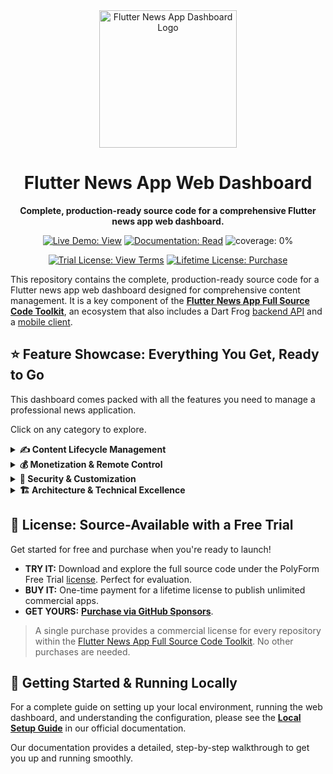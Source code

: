 <div align="center">
  <img src="https://avatars.githubusercontent.com/u/202675624?s=400&u=2daf23e8872a3b666bcd4f792a21fe2633097e79&v=4" alt="Flutter News App Dashboard Logo" width="220">
  <h1>Flutter News App Web Dashboard</h1>
  <p><strong>Complete, production-ready source code for a comprehensive Flutter news app web dashboard.</strong></p>
</div>

<p align="center">
  <a href="https://flutter-news-app-full-source-code.github.io/flutter-news-app-web-dashboard-full-source-code/"><img src="https://img.shields.io/badge/LIVE_DEMO-VIEW-orange?style=for-the-badge" alt="Live Demo: View"></a>
  <a href="https://flutter-news-app-full-source-code.github.io/docs/web-dashboard/local-setup/"><img src="https://img.shields.io/badge/DOCUMENTATION-READ-slategray?style=for-the-badge" alt="Documentation: Read"></a>
  <img src="https://img.shields.io/badge/coverage-_%25-green?style=for-the-badge" alt="coverage: 0%">
</p>
<p align="center">
  <a href="LICENSE"><img src="https://img.shields.io/badge/TRIAL_LICENSE-VIEW_TERMS-blue?style=for-the-badge" alt="Trial License: View Terms"></a>
  <a href="https://github.com/sponsors/flutter-news-app-full-source-code"><img src="https://img.shields.io/badge/LIFETIME_LICENSE-PURCHASE-purple?style=for-the-badge" alt="Lifetime License: Purchase"></a>
</p>

This repository contains the complete, production-ready source code for a Flutter news app web dashboard designed for comprehensive content management. It is a key component of the [**Flutter News App Full Source Code Toolkit**](https://github.com/flutter-news-app-full-source-code), an ecosystem that also includes a Dart Frog [backend API](https://github.com/flutter-news-app-full-source-code/flutter-news-app-api-server-full-source-code) and a [mobile client](https://github.com/flutter-news-app-full-source-code/flutter-news-app-mobile-client-full-source-code).

## ⭐ Feature Showcase: Everything You Get, Ready to Go

This dashboard comes packed with all the features you need to manage a professional news application.

Click on any category to explore.

<details>
<summary><strong>✍️ Content Lifecycle Management</strong></summary>

### 📰 Comprehensive Content Management
Manage the entire lifecycle of your news content with full CRUD (Create, Read, Update, Delete) capabilities, complemented by advanced archiving and restoration features:
- **Headlines:** Draft, Create, edit, publish, archive, restore, and permanently delete news articles.
- **Topics:** Draft, Create, edit, archive, and restore news topics.
- **Sources:** Draft, Create, edit, archive, and restore news sources.
> **💡 Your Advantage:** Gain detailed control over your content. This centralized system ensures accuracy and consistency, allowing you to manage draft/active content and easily retrieve or remove archived items.

---

### 📊 Dashboard Overview
Get a real-time overview of your content ecosystem with key statistics and quick actions:
- **Content Counts:** View the total number of headlines, topics, and sources.
- **Recent Activity:** See recently created headlines to stay on top of new content.
- **Quick Actions:** Directly create new headlines, topics, or sources from the overview.
> **❤️ Your Advantage:** Quickly assess your content operation and jump directly into key management tasks, streamlining your workflow.

</details>

<details>
<summary><strong>💰 Monetization & Remote Control</strong></summary>

### 💸 Advanced Monetization Control
Manage the monetization engine of your mobile app directly from the dashboard. This integrated system provides deep control over your ad inventory and the rules that govern how ads are displayed.
- **Flexible Ad Provider System:** Switch the primary ad provider for the mobile app between `Google AdMob` for industry-standard monetization or your own `Local` ad server for full control over your inventory.
- **Local Ad Inventory Management:** When using the local provider, you have full CRUD capabilities for all your ad creatives, including:
    - **Native Ads:** Design ads that blend with your content.
    - **Banner Ads:** Implement traditional banner ads.
    - **Interstitial Ads:** Configure full-screen ads.
    - **Video Ads:** Manage video ad content.
- **Granular Remote Configuration:** Fine-tune the mobile ad experience without shipping an app update:
    - **Ad Unit Management:** Configure AdMob and local ad unit identifiers from one place.
    - **Role-Based Rules:** Define ad frequency, placement, and format based on user roles (guest, standard, premium).
    - **Format Control:** Set rules for feed ads, in-article ads, and interstitial ads independently.
> **💡 Your Advantage:** This provides a centralized control panel to manage a flexible monetization strategy. Deploy local ad campaigns or optimize your AdMob settings on the fly to maximize revenue potential.

---

### 🚀 Centralized Application Control
Manage the mobile client's remote configuration directly from the dashboard. This feature allows you to control various aspects of the mobile application without requiring an app store update. Configurable elements include:
- **Maintenance Mode:** Enable or disable maintenance mode for the mobile app.
- **Force Update:** Mandate app updates to a specific version, with an option to force users to update.
- **Feed Decorators:** Manage the enablement and visibility of in-feed promotional and engagement elements like `linkAccount`, `upgrade`, `rateApp`, `suggestedTopics`, etc.
- **User Preference Limits:** Set maximum limits for followed items (countries, sources, topics) and saved headlines, tiered by user roles.
> **🎯 Your Advantage:** Gain control over your mobile application's behavior. Adjust critical settings on the fly to ensure your users have the best experience and your business goals are met.

</details>

<details>
<summary><strong>🔐 Security & Customization</strong></summary>

### 🔐 Robust User Authentication
Secure authentication flows are built-in for administrators and publishers using Email + Code (Passwordless) Sign-In.
> **✅ Your Advantage:** The security and user management for your administrative team is already handled for you.

---

### 🎨 Customizable Dashboard Settings
Provide your administrative team with the ability to personalize their dashboard experience through a robust settings interface. This feature allows individual administrators and publishers to tailor the dashboard's appearance and behavior, including:
- **Appearance Settings:** Adjust base themes (light/dark/system), accent colors, font families, text scale factors, and font weights.
- **Language Selection:** Choose their preferred language for the dashboard interface.
> **💡 Your Advantage:** Improve the productivity of your administrative team with a customizable dashboard. Personalized display and language options create a more efficient and user-friendly management experience.

</details>

<details>
<summary><strong>🏗️ Architecture & Technical Excellence</strong></summary>

### 🖥️ Responsive Web UI
Built with `flutter_adaptive_scaffold`, the dashboard offers a clean, responsive interface that works well on any screen size.
> **↔️ Your Advantage:** Provides a consistent administrative experience on desktops, tablets, and mobile browsers.

---

### 🏗️ Clean & Modern Architecture
Developed with best practices for a maintainable and scalable codebase:
- **Flutter & Dart:** Modern web development.
- **BLoC Pattern:** Predictable state management.
- **GoRouter:** Well-structured navigation.
> **📈 Your Advantage:** The dashboard is built on a clean, modern architecture that is easy to understand and maintain.

---

### 🛠️ Flexible Environment Configuration
Switch between development (in-memory data or local API) and production environments with a simple code change.
> **🚀 Your Advantage:** This setup speeds up the development cycle and simplifies deployment.

---

### 🌍 Localization Ready
Fully internationalized with working English and Arabic localizations (`.arb` files). Adding more languages is straightforward.
> **🌐 Your Advantage:** Adapt your dashboard for a global team.

</details>

## 🔑 License: Source-Available with a Free Trial

Get started for free and purchase when you're ready to launch!

- **TRY IT:** Download and explore the full source code under the PolyForm Free Trial [license](LICENSE). Perfect for evaluation.
- **BUY IT:** One-time payment for a lifetime license to publish unlimited commercial apps.
- **GET YOURS:** [**Purchase via GitHub Sponsors**](https://github.com/sponsors/flutter-news-app-full-source-code).

> A single purchase provides a commercial license for every repository within the [Flutter News App Full Source Code Toolkit](https://github.com/flutter-news-app-full-source-code). No other purchases are needed.

## 🚀 Getting Started & Running Locally

For a complete guide on setting up your local environment, running the web dashboard, and understanding the configuration, please see the **[Local Setup Guide](https://flutter-news-app-full-source-code.github.io/docs/web-dashboard/local-setup/)** in our official documentation.

Our documentation provides a detailed, step-by-step walkthrough to get you up and running smoothly.
